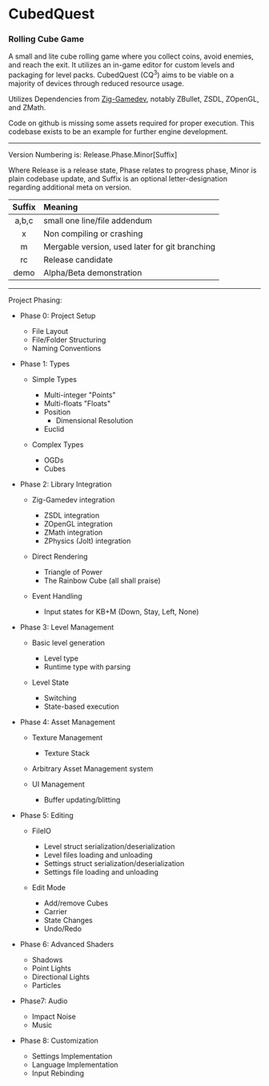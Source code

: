 # CubedQuest
### Rolling Cube Game

A small and lite cube rolling game where you collect coins, avoid enemies, and reach the exit. It utilizes an in-game editor for custom levels and packaging for level packs. CubedQuest (CQ<sup>3</sup>) aims to be viable on a majority of devices through reduced resource usage.

Utilizes Dependencies from [Zig-Gamedev](https://github.com/michal-z/zig-gamedev), notably ZBullet, ZSDL, ZOpenGL, and ZMath.

Code on github is missing some assets required for proper execution. This codebase exists to be an example for further engine development. 

--- 

Version Numbering is: Release.Phase.Minor[Suffix] 

Where Release is a release state, Phase relates to progress phase, Minor is plain codebase update, and Suffix is an optional letter-designation regarding additional meta on version.

|Suffix|Meaning|
|:---:|:---|
|a,b,c|small one line/file addendum|
|x|Non compiling or crashing|
|m|Mergable version, used later for git branching|
|rc|Release candidate|
|demo|Alpha/Beta demonstration|

---

Project Phasing:

- Phase 0: Project Setup
    - File Layout
    - File/Folder Structuring
    - Naming Conventions

- Phase 1: Types 
    - Simple Types
        - Multi-integer "Points"
        - Multi-floats "Floats"
        - Position
            - Dimensional Resolution
        - Euclid

    - Complex Types
        - OGDs
        - Cubes

- Phase 2: Library Integration

    - Zig-Gamedev integration
        - ZSDL integration
        - ZOpenGL integration
        - ZMath integration
        - ZPhysics (Jolt) integration

    - Direct Rendering
        - Triangle of Power
        - The Rainbow Cube (all shall praise)

    - Event Handling
        - Input states for KB+M (Down, Stay, Left, None)

- Phase 3: Level Management
    - Basic level generation
        - Level type 
        - Runtime type with parsing
    
    - Level State
        - Switching
        - State-based execution

- Phase 4: Asset Management
    - Texture Management
        - Texture Stack

    - Arbitrary Asset Management system

    - UI Management
        - Buffer updating/blitting

- Phase 5: Editing
    - FileIO
        - Level struct serialization/deserialization
        - Level files loading and unloading
        - Settings struct serialization/deserialization
        - Settings file loading and unloading

    - Edit Mode
        - Add/remove Cubes
        - Carrier
        - State Changes
        - Undo/Redo

- Phase 6: Advanced Shaders
    - Shadows
    - Point Lights
    - Directional Lights
    - Particles

- Phase7: Audio
    - Impact Noise
    - Music

- Phase 8: Customization 
    - Settings Implementation
    - Language Implementation
    - Input Rebinding
